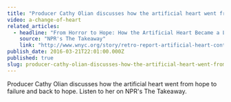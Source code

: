 ```yaml
---
title: "Producer Cathy Olian discusses how the artificial heart went from hope to failure and back to hope"
video: a-change-of-heart
related_articles:
  - headline: "From Horror to Hope: How the Artificial Heart Became a Lifesaving Device"
    source: "NPR's The Takeaway"
    link: "http://www.wnyc.org/story/retro-report-artificial-heart-controversy-life-saving-device/"
publish_date: 2016-03-21T22:01:00.000Z
published: true
slug: producer-cathy-olian-discusses-how-the-artificial-heart-went-from-hope-to-failure-and-back-to-hope
---
```

Producer Cathy Olian discusses how the artificial heart went from hope to failure and back to hope. Listen to her on NPR's The Takeaway.

